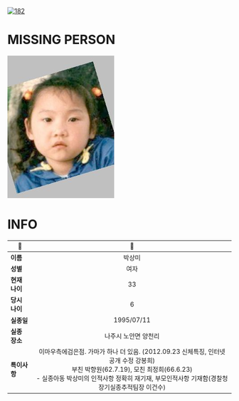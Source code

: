 [![182](https://img.shields.io/badge/%EC%8B%A4%EC%A2%85%EC%8B%A0%EA%B3%A0%EB%8A%94%20%EA%B5%AD%EB%B2%88%EC%97%86%EC%9D%B4-182-blue)](http://safe182.go.kr/index.do)

# MISSING PERSON

<img src="./missing_person.jpg">

# INFO

|🔑|💎|
|--|:--:|
|**이름**|박상미|
|**성별**|여자|
|**현재 나이**|33|
|**당시 나이**|6|
|**실종일**|1995/07/11|
|**실종 장소**|나주시 노안면 양천리 |
|**특이사항**|이마우측에검은점. 가마가 하나 더 있음. (2012.09.23 신체특징, 인터넷 공개 수정 강봉희)</br>부친 박향원(62.7.19), 모친 최정희(66.6.23)</br>- 실종아동 박상미의 인적사항 정확히 재기재,  부모인적사항 기재함(경찰청 장기실종추적팀장 이건수)|
